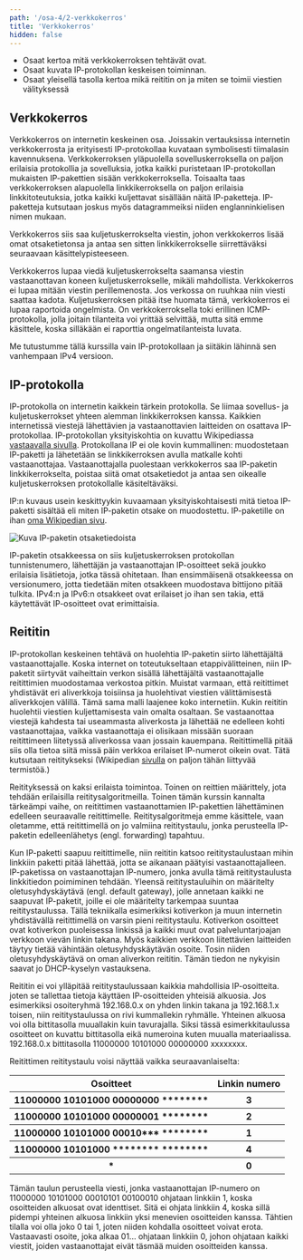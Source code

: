```yaml
---
path: '/osa-4/2-verkkokerros'
title: 'Verkkokerros'
hidden: false
---
```



<text-box variant='learningObjectives' name='Oppimistavoitteet'>

- Osaat kertoa mitä verkkokerroksen tehtävät ovat.
- Osaat kuvata IP-protokollan keskeisen toiminnan.
- Osaat yleisellä tasolla kertoa mikä reititin on ja miten se toimii viestien välityksessä

</text-box>


##  Verkkokerros

Verkkokerros on internetin keskeinen osa. Joissakin vertauksissa internetin verkkokerrosta ja erityisesti IP-protokollaa kuvataan symbolisesti tiimalasin kavennuksena. Verkkokerroksen yläpuolella sovelluskerroksella on paljon erilaisia protokollia ja sovelluksia, jotka kaikki puristetaan IP-protokollan mukaisten IP-pakettien sisään verkkokerroksella. Toisaalta taas verkkokerroksen alapuolella linkkikerroksella on paljon erilaisia linkkitoteutuksia, jotka kaikki kuljettavat sisällään näitä IP-paketteja. IP-paketteja kutsutaan joskus myös datagrammeiksi niiden englanninkielisen nimen mukaan.

Verkkokerros siis saa kuljetuskerrokselta viestin, johon verkkokerros lisää omat otsaketietonsa ja antaa sen sitten linkkikerrokselle siirrettäväksi seuraavaan käsittelypisteeseen.

Verkkokerros lupaa viedä kuljetuskerrokselta saamansa viestin vastaanottavan koneen kuljetuskerrokselle, mikäli mahdollista. Verkkokerros ei lupaa mitään viestin perillemenosta. Jos verkossa on ruuhkaa niin viesti saattaa kadota. Kuljetuskerroksen pitää itse huomata tämä, verkkokerros ei lupaa raportoida ongelmista. On verkkokerroksella toki erillinen ICMP-protokolla, jolla joitain tilanteita voi yrittää selvittää, mutta sitä emme käsittele, koska silläkään ei raporttia ongelmatilanteista luvata.

Me tutustumme tällä kurssilla vain IP-protokollaan ja siitäkin lähinnä sen vanhempaan IPv4 versioon.

## IP-protokolla

IP-protokolla on internetin kaikkein tärkein protokolla. Se liimaa sovellus- ja kuljetuskerrokset yhteen alemman linkkikerroksen kanssa. Kaikkien internetissä viestejä lähettävien ja vastaanottavien laitteiden on osattava IP-protokollaa. IP-protokollan yksityiskohtia on kuvattu Wikipediassa [vastaavalla sivulla](https://fi.wikipedia.org/wiki/IP). Protokollana IP ei ole kovin kummallinen: muodostetaan IP-paketti ja lähetetään se linkkikerroksen avulla matkalle kohti vastaanottajaa. Vastaanottajalla puolestaan verkkokerros saa IP-paketin linkkikerrokselta, poistaa siitä omat otsaketiedot ja antaa sen oikealle kuljetuskerroksen protokollalle käsiteltäväksi.

IP:n kuvaus usein keskittyykin kuvaamaan yksityiskohtaisesti mitä tietoa IP-paketti sisältää eli miten IP-paketin otsake on muodostettu. 
IP-paketille on ihan [oma Wikipedian sivu](https://fi.wikipedia.org/wiki/IP-paketti).


![Kuva IP-paketin otsaketiedoista](../img/ip-paketti.svg)


IP-paketin otsakkeessa on siis kuljetuskerroksen protokollan tunnistenumero, lähettäjän ja vastaanottajan IP-osoitteet sekä joukko erilaisia lisätietoja, jotka tässä ohitetaan. Ihan ensimmäisenä otsakkeessa on versionumero, jotta tiedetään miten otsakkeen muodostava bittijono pitää tulkita. IPv4:n ja IPv6:n otsakkeet ovat erilaiset jo ihan sen takia, että käytettävät IP-osoitteet ovat erimittaisia.


## Reititin

IP-protokollan keskeinen tehtävä  on huolehtia IP-paketin siirto lähettäjältä vastaanottajalle. Koska internet on toteutukseltaan etappivälitteinen, niin IP-paketit siirtyvät vaiheittain verkon sisällä lähettäjältä vastaanottajalle reitittimien muodostamaa verkostoa pitkin.  Muistat varmaan, että reitittimet yhdistävät eri aliverkkoja toisiinsa ja huolehtivat viestien välittämisestä aliverkkojen välillä.  Tämä sama malli laajenee koko internetiin. Kukin reititin huolehtii viestien kuljettamisesta vain omalta osaltaan. Se vastaanottaa viestejä kahdesta tai useammasta aliverkosta ja lähettää ne edelleen kohti vastaanottajaa, vaikka vastaanottaja ei olisikaan missään suoraan reitittimeen liitetyssä aliverkossa vaan jossain kauempana. Reitittimellä pitää siis olla tietoa siitä missä päin verkkoa erilaiset IP-numerot oikein ovat. Tätä kutsutaan reititykseksi (Wikipedian [sivulla](https://fi.wikipedia.org/wiki/Reititys) on paljon tähän liittyvää termistöä.)

Reitityksessä on kaksi erilaista toimintoa. Toinen on reittien määrittely, jota tehdään erilaisilla reititysalgoritmeilla. Toinen tämän kurssin kannalta tärkeämpi vaihe, on reitittimen vastaanottamien IP-pakettien lähettäminen edelleen seuraavalle reitittimelle. Reititysalgoritmeja emme käsittele, vaan oletamme, että reitittimellä on jo valmiina reititystaulu, jonka perusteella IP-paketin edelleenlähetys (engl. forwarding) tapahtuu.

Kun IP-paketti saapuu reitittimelle, niin reititin katsoo reititystaulustaan mihin linkkiin paketti pitää lähettää, jotta se aikanaan päätyisi vastaanottajalleen. IP-paketissa on vastaanottajan IP-numero, jonka avulla tämä reititystaulusta linkkitiedon poimiminen tehdään.  Yleensä reititystauluihin on määritelty oletusyhdyskäytävä (engl. default gateway), jolle annetaan kaikki ne saapuvat IP-paketit, joille ei ole määritelty tarkempaa suuntaa reititystaulussa. Tällä tekniikalla esimerkiksi kotiverkon ja  muun internetin yhdistävällä reitittimellä on varsin pieni reititystaulu. Kotiverkon osoitteet ovat kotiverkon puoleisessa linkissä ja kaikki muut ovat palveluntarjoajan verkkoon vievän linkin takana. Myös kaikkien verkkoon liitettävien laitteiden täytyy tietää vähintään oletusyhdyskäytävän osoite. Tosin niiden oletusyhdyskäytävä on oman aliverkon reititin. Tämän tiedon ne nykyisin saavat jo DHCP-kyselyn vastauksena. 

Reititin ei voi ylläpitää reititystaulussaan kaikkia mahdollisia IP-osoitteita. joten se tallettaa tietoja käyttäen IP-osoitteiden yhteisiä alkuosia. Jos esimerkiksi osoiteryhmä 192.168.0.x on yhden linkin takana ja 192.168.1.x toisen, niin reititystaulussa on rivi kummallekin ryhmälle. Yhteinen alkuosa voi olla bittitasolla muuallakin kuin tavurajalla. Siksi tässä esimerkkitaulussa osoitteet on kuvattu bittitasolla eikä numeroina kuten muualla materiaalissa. 192.168.0.x bittitasolla 11000000 10101000 00000000 xxxxxxxx.

Reitittimen reititystaulu voisi näyttää vaikka seuraavanlaiselta:

<table>
  <tr>
    <th>Osoitteet</th> <th> Linkin numero </th>
  </tr>
  <tr>
    <th> 11000000 10101000 00000000 ******** </th> <th> 3 </th>
  </tr>
  <tr>
    <th> 11000000 10101000 00000001 ******** </th> <th> 2 </th>
  </tr>
  <tr>
    <th> 11000000 10101000 00010*** ******** </th> <th> 1 </th>
  </tr>
  <tr>
    <th> 11000000 10101000 ******** ******** </th> <th> 4 </th>
  </tr>
  <tr>
    <th> *                                   </th> <th> 0 </th>
  </tr>
</table>

Tämän taulun perusteella viesti, jonka vastaanottajan IP-numero on 11000000 10101000 00010101 00100010 ohjataan linkkiin 1, koska osoitteiden alkuosat ovat identtiset. Sitä ei ohjata linkkiin 4, koska sillä pidempi yhteinen alkuosa linkkiin yksi menevien osoitteiden kanssa. Tähtien tilalla voi olla joko 0 tai 1, joten niiden kohdalla osoitteet voivat erota. Vastaavasti osoite, joka alkaa 01... ohjataan linkkiin 0, johon ohjataan kaikki viestit, joiden vastaanottajat eivät täsmää muiden osoitteiden kanssa.

<quiz id="7e676d8c-d684-5add-a189-d92929f0df85"></quiz>


